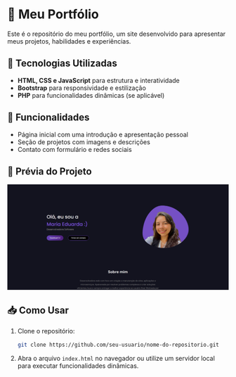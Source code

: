 # 🎨 Meu Portfólio

Este é o repositório do meu portfólio, um site desenvolvido para apresentar meus projetos, habilidades e experiências.

## 🚀 Tecnologias Utilizadas
- **HTML, CSS e JavaScript** para estrutura e interatividade
- **Bootstrap** para responsividade e estilização
- **PHP** para funcionalidades dinâmicas (se aplicável)

## 🎯 Funcionalidades
- Página inicial com uma introdução e apresentação pessoal
- Seção de projetos com imagens e descrições
- Contato com formulário e redes sociais

## 📸 Prévia do Projeto
![Portfólio](https://github.com/EduardaSr19/Portifolio/blob/main/assets/portifolio-img.png)

## 📥 Como Usar
1. Clone o repositório:
   ```bash
   git clone https://github.com/seu-usuario/nome-do-repositorio.git
   ```
2. Abra o arquivo `index.html` no navegador ou utilize um servidor local para executar funcionalidades dinâmicas.
